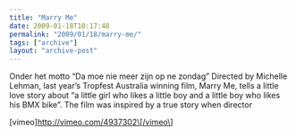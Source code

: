 ```yaml
---
title: "Marry Me"
date: 2009-01-18T10:17:48
permalink: "2009/01/18/marry-me/"
tags: ["archive"]
layout: "archive-post"
---
```

Onder het motto “Da moe nie meer zijn op ne zondag” Directed by Michelle Lehman, last year’s Tropfest Australia winning film, Marry Me, tells a little love story about “a little girl who likes a little boy and a little boy who likes his BMX bike”. The film was inspired by a true story when director

\[vimeo\]<http://vimeo.com/4937302\[/vimeo\>]
